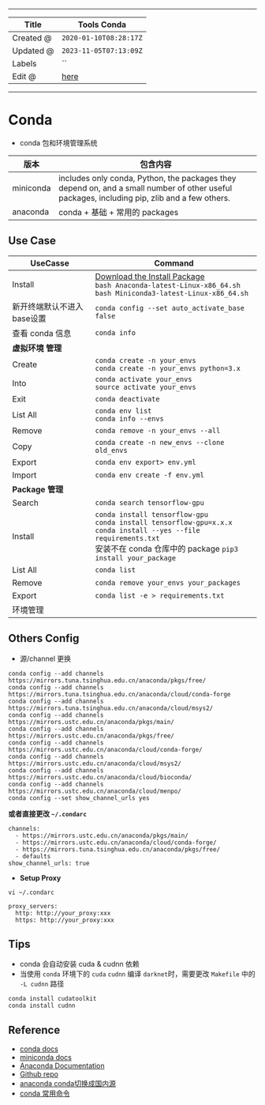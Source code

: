 -----

| Title     | Tools Conda                                         |
| --------- | --------------------------------------------------- |
| Created @ | `2020-01-10T08:28:17Z`                              |
| Updated @ | `2023-11-05T07:13:09Z`                              |
| Labels    | \`\`                                                |
| Edit @    | [here](https://github.com/junxnone/xwiki/issues/73) |

-----

# Conda

  - conda 包和环境管理系统

| 版本        | 包含内容                                                                                                                                         |
| --------- | -------------------------------------------------------------------------------------------------------------------------------------------- |
| miniconda | includes only conda, Python, the packages they depend on, and a small number of other useful packages, including pip, zlib and a few others. |
| anaconda  | conda + 基础 + 常用的 packages                                                                                                                    |

## Use Case

| UseCasse        | Command                                                                                                                                                                                |
| --------------- | -------------------------------------------------------------------------------------------------------------------------------------------------------------------------------------- |
| Install         | [Download the Install Package](https://docs.conda.io/en/latest/miniconda.html#linux-installers)<br>`bash Anaconda-latest-Linux-x86_64.sh` <br>`bash Miniconda3-latest-Linux-x86_64.sh` |
| 新开终端默认不进入base设置 | `conda config --set auto_activate_base false`                                                                                                                                          |
| 查看 conda 信息     | `conda info`                                                                                                                                                                           |
| **虚拟环境 管理**     |                                                                                                                                                                                        |
| Create          | `conda create -n your_envs` <br> `conda create -n your_envs python=3.x`                                                                                                                |
| Into            | `conda activate your_envs`<br>`source activate your_envs`                                                                                                                              |
| Exit            | `conda deactivate`                                                                                                                                                                     |
| List All        | `conda env list`<br>`conda info --envs`                                                                                                                                                |
| Remove          | `conda remove -n your_envs --all`                                                                                                                                                      |
| Copy            | `conda create -n new_envs --clone old_envs`                                                                                                                                            |
| Export          | `conda env export> env.yml`                                                                                                                                                            |
| Import          | `conda env create -f env.yml`                                                                                                                                                          |
| **Package 管理**  |                                                                                                                                                                                        |
| Search          | `conda search tensorflow-gpu`                                                                                                                                                          |
| Install         | `conda install tensorflow-gpu`<br>`conda install tensorflow-gpu=x.x.x`<br>`conda install --yes --file requirements.txt` <br>安装不在 conda 仓库中的 package `pip3 install your_package`        |
| List All        | `conda list`                                                                                                                                                                           |
| Remove          | `conda remove your_envs your_packages`                                                                                                                                                 |
| Export          | `conda list -e > requirements.txt`                                                                                                                                                     |
| 环境管理            |                                                                                                                                                                                        |

## Others Config

  - 源/channel 更换

<!-- end list -->

    conda config --add channels https://mirrors.tuna.tsinghua.edu.cn/anaconda/pkgs/free/
    conda config --add channels https://mirrors.tuna.tsinghua.edu.cn/anaconda/cloud/conda-forge 
    conda config --add channels https://mirrors.tuna.tsinghua.edu.cn/anaconda/cloud/msys2/
    conda config --add channels https://mirrors.ustc.edu.cn/anaconda/pkgs/main/
    conda config --add channels https://mirrors.ustc.edu.cn/anaconda/pkgs/free/
    conda config --add channels https://mirrors.ustc.edu.cn/anaconda/cloud/conda-forge/
    conda config --add channels https://mirrors.ustc.edu.cn/anaconda/cloud/msys2/
    conda config --add channels https://mirrors.ustc.edu.cn/anaconda/cloud/bioconda/
    conda config --add channels https://mirrors.ustc.edu.cn/anaconda/cloud/menpo/
    conda config --set show_channel_urls yes

**或者直接更改 `~/.condarc`**

    channels:
      - https://mirrors.ustc.edu.cn/anaconda/pkgs/main/
      - https://mirrors.ustc.edu.cn/anaconda/cloud/conda-forge/
      - https://mirrors.tuna.tsinghua.edu.cn/anaconda/pkgs/free/
      - defaults
    show_channel_urls: true

  - **Setup Proxy**

<!-- end list -->

    vi ~/.condarc

    proxy_servers:
      http: http://your_proxy:xxx
      https: http://your_proxy:xxx

## Tips

  - conda 会自动安装 cuda & cudnn 依赖
  - 当使用 `conda` 环境下的 `cuda` `cudnn` 编译 `darknet`时，需要更改 `Makefile` 中的 `-L
    cudnn` 路径

<!-- end list -->

    conda install cudatoolkit
    conda install cudnn

## Reference

  - [conda
    docs](https://docs.conda.io/projects/conda/en/latest/index.html#)
  - [miniconda docs](https://docs.conda.io/en/latest/miniconda.html)
  - [Anaconda Documentation](https://docs.anaconda.com/)
  - [Github repo](https://github.com/conda)
  - [anaconda
    conda切换成国内源](https://blog.csdn.net/qq_24056913/article/details/88068362)
  - [conda
    常用命令](https://docs.conda.io/projects/conda/en/latest/commands.html#conda-general-commands)
